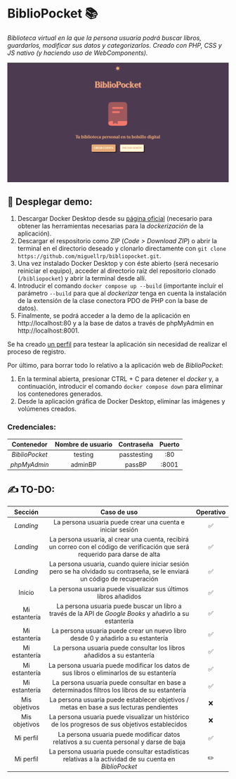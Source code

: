 # BiblioPocket 📚
_Biblioteca virtual en la que la persona usuaria podrá buscar libros, guardarlos, modificar sus datos y categorizarlos. Creado con PHP, CSS y JS nativo (y haciendo uso de WebComponents)._

<img src="demo/demo_pantalla_inicial.png" alt="Captura de pantalla de la vista inicial de BiblioPocket 📚" >

## 🚀 Desplegar demo:
1. Descargar Docker Desktop desde su [página oficial](https://www.docker.com/products/docker-desktop/) (necesario para obtener las herramientas necesarias para la _dockerización_ de la aplicación).
2. Descargar el respositorio como ZIP (_Code > Download ZIP_) o abrir la terminal en el directorio deseado y clonarlo directamente con ```git clone https://github.com/miguellrp/bibliopocket.git```.
3. Una vez instalado Docker Desktop y con éste abierto (será necesario reiniciar el equipo), acceder al directorio raíz del repositorio clonado (``` /bibliopocket ```) y abrir la terminal desde allí.
4. Introducir el comando ```docker compose up --build``` (importante incluír el parámetro ```--build``` para que al _dockerizar_ tenga en cuenta la instalación de la extensión de la clase conectora PDO de PHP con la base de datos).
5. Finalmente, se podrá acceder a la demo de la aplicación en http://localhost:80 y a la base de datos a través de phpMyAdmin en http://localhost:8001.

Se ha creado <a href="#credenciales">un perfil</a> para testear la aplicación sin necesidad de realizar el proceso de registro.

Por último, para borrar todo lo relativo a la aplicación web de _BiblioPocket_:
1. En la terminal abierta, presionar CTRL + C para detener el _docker_ y, a continuación, introducir el comando ```docker compose down``` para eliminar los contenedores generados.
2. Desde la aplicación gráfica de Docker Desktop, eliminar las imágenes y volúmenes creados.


### Credenciales:
| Contenedor | Nombre de usuario | Contraseña | Puerto |
|:---:|:---:|:---:|:---:|
| _BiblioPocket_ | testing | passtesting | :80 |
| _phpMyAdmin_ | adminBP | passBP | :8001 |


## ✍️ TO-DO:
| Sección | Caso de uso | Operativo |
|:---:|:---:|:---:|
| _Landing_ | La persona usuaria puede crear una cuenta e iniciar sesión | ✅ |
| _Landing_ | La persona usuaria, al crear una cuenta, recibirá un correo con el código de verificación que será requerido para darse de alta | ✅ |
| _Landing_ | La persona usuaria, cuando quiere iniciar sesión pero se ha olvidado su contraseña, se le enviará un código de recuperación | ✅ |
| Inicio | La persona usuaria puede visualizar sus últimos libros añadidos | ✅ |
| Mi estantería | La persona usuaria puede buscar un libro a través de la API de _Google Books_ y añadirlo a su estantería | ✅ |
| Mi estantería | La persona usuaria puede crear un nuevo libro desde 0 y añadirlo a su estantería | ✅ |
| Mi estantería | La persona usuaria puede consultar los libros añadidos a su estantería | ✅ |
| Mi estantería | La persona usuaria puede modificar los datos de sus libros o eliminarlos de su estantería | ✅ |
| Mi estantería | La persona usuaria puede consultar en base a determinados filtros los libros de su estantería | ✅ |
| Mis objetivos | La persona usuaria puede establecer objetivos / metas en base a sus lecturas pendientes | ❌ |
| Mis objetivos | La persona usuaria puede visualizar un histórico de los progresos de sus objetivos establecidos | ❌ |
| Mi perfil | La persona usuaria puede modificar datos relativos a su cuenta personal y darse de baja | ✅ |
| Mi perfil | La persona usuaria puede consultar estadísticas relativas a la actividad de su cuenta en _BiblioPocket_ | ✏️ |